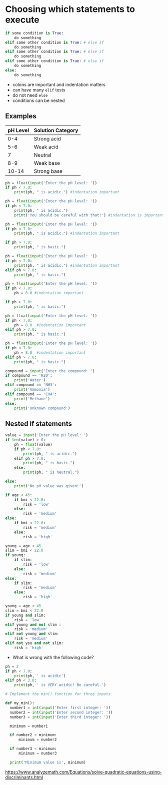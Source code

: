 # Choosing which statements to execute

```Python
if some condition is True:
    do something
elif some other condition is True: # else if 
    do something
elif some other condition is True: # else if 
    do something
elif some other condition is True: # else if 
    do something
else:
    do something 
```
- colons are important and indentation matters
- can have many `elif` tests
- do not need `else`
- conditions can be nested

## Examples
| pH Level | Solution Category |
|----------|-------------------|
| 0-4      | Strong acid       |
| 5-6      | Weak acid         |
| 7        | Neutral           |
| 8-9      | Weak base         |
| 10-14    | Strong base       |

```python
ph = float(input('Enter the pH level: '))
if ph < 7.0:
    print(ph, " is acidic.") #indentation important
```

```python
ph = float(input('Enter the pH level: '))
if ph < 7.0:
    print(ph, " is acidic.")
    print('You should be careful with that!') #indentation is important
```


```python
ph = float(input('Enter the pH level: '))
if ph < 7.0:
    print(ph, " is acidic.") #indentation important

if ph > 7.0:
    print(ph, " is basic.") 
```

```python
ph = float(input('Enter the pH level: '))
if ph < 7.0:
    print(ph, " is acidic.") #indentation important
elif ph > 7.0:
    print(ph, " is basic.") 
```

```python
ph = float(input('Enter the pH level: '))
if ph < 7.0:
    ph = 8.0 #indentation important

if ph > 7.0:
    print(ph, " is basic.") 
```


```python
ph = float(input('Enter the pH level: '))
if ph < 7.0:
    ph = 8.0  #indentation important
elif ph > 7.0:
    print(ph, " is basic.") 
```


```python
ph = float(input('Enter the pH level: '))
if ph < 7.0:
    ph = 8.0  #indentation important
elif ph > 7.0:
    print(ph, " is basic.") 
```

```python
compound = input('Enter the compound: ')
if compound == 'H20':
    print('Water')
elif compound == 'NH3':
    print('Ammonia')
elif compound == 'CH4':
    print('Methane')
else:
    print('Unknown compound')


```


## Nested if statements
```python
value = input('Enter the pH level: ')
if len(value) > 0:
    ph = float(value) 
    if ph < 7.0:
        print(ph, " is acidic.")
    elif ph > 7.0:
        print(ph, " is basic.")
    else:
        print(ph, " is neutral.")

else:
    print('No pH value was given!')

```


```python
if age < 45:
    if bmi < 22.0:
        risk = 'low'
    else:
        risk = 'medium'
else:
    if bmi < 22.0:
        risk = 'medium'
    else:
        risk = 'high'

```

```python
young = age < 45
slim = bmi < 22.0
if young:
    if slim:
        risk = 'low'
    else:
        risk = 'medium'
else:
    if slim:
        risk = 'medium'
    else:
        risk = 'high'
```

```python
young = age < 45
slim = bmi < 22.0
if young and slim:
    risk = 'low'
elif young and not slim :
    risk = 'medium'
elif not young and slim:
    risk = 'medium'
elif not you and not slim:
    risk = 'high'
```

- What is wrong with the following code?
```python
ph = 2
if ph < 7.0:
    print(ph, ' is acidic')
elif ph < 3.0:
    print(ph, ' is VERY acidic! Be careful.')
```

```python
# Implement the min() function for three inputs

def my_min():
  number1 = int(input('Enter first integer: '))
  number2 = int(input('Enter second integer: '))
  number3 = int(input('Enter third integer: '))

  minimum = number1  

  if number2 < minimum:
      minimum = number2

  if number3 < minimum:
      minimum = number3

  print('Minimum value is', minimum)
```


https://www.analyzemath.com/Equations/solve-quadratic-equations-using-discriminants.html